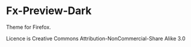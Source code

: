 # Fx-Preview-Dark

Theme for Firefox.

Licence is Creative Commons Attribution-NonCommercial-Share Alike 3.0
